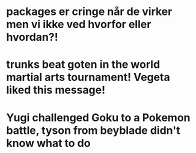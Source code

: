 # packages er cringe når de virker men vi ikke ved hvorfor eller hvordan?!

# trunks beat goten in the world martial arts tournament! Vegeta liked this message!

# Yugi challenged Goku to a Pokemon battle, tyson from beyblade didn't know what to do